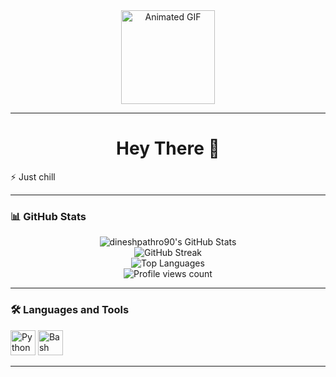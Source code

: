 <div align="center">
  <img src="https://media3.giphy.com/media/v1.Y2lkPTc5MGI3NjExbzNuY3hic3dnamtsZ21odzR3MG9seTViOWpqa3piZThldmZmODJ1OCZlcD12MV9pbnRlcm5hbF9pbnRlcm5hbF9naWZfYnlfaWQmY3Q9Zw/77rvjVcaJr1BgKSXtR/giphy.gif" alt="Animated GIF" width="150" height="150">
</div>

---

<h1 align="center">Hey There 👋</h1>

<p align="left">⚡ Just chill</p>

---

<h3 align="left">📊 GitHub Stats</h3>

<div align="center">
  <img src="https://github-readme-stats.vercel.app/api?username=dineshpathro90&show_icons=true&theme=radical&hide_border=true&count_private=true" alt="dineshpathro90's GitHub Stats" />
  <br/>
  <img src="https://github-readme-streak-stats.demolab.com/?user=dineshpathro90&theme=radical&hide_border=true" alt="GitHub Streak" />
  <br/>
  <img src="https://github-readme-stats.vercel.app/api/top-langs/?username=dineshpathro90&layout=compact&theme=radical&hide_border=true" alt="Top Languages" />
  <br/>
  <img src="https://profile-counter.glitch.me/dineshpathro90/count.svg" alt="Profile views count">
</div>

---

<h3 align="left">🛠 Languages and Tools</h3>

<div align="left">
  <img src="https://cdn.jsdelivr.net/gh/devicons/devicon/icons/python/python-original.svg" alt="Python" width="40" height="40">
  <img src="https://cdn.jsdelivr.net/gh/devicons/devicon/icons/bash/bash-original.svg" alt="Bash" width="40" height="40">
  </div>

---
